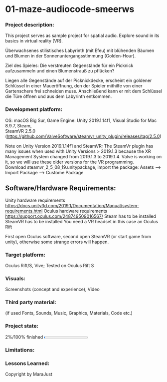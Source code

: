 # 01-maze-audiocode-smeerws

### Project description: 
This project serves as sample project for spatial audio. 
Explore sound in its basics in virtual reality (VR).

Überwachsenes stilistisches Labyrinth (mit Efeu) mit blühenden Bäumen und Blumenin der Sonnenuntergangsstimmung (Golden-Hour).
Ziel des Spieles: Die verstreuten Gegenstände für ein Picknick aufzusammeln undeinen Blumenstrauß zu pflücken?
Liegen alle Gegenstände auf der Picknickdecke, erscheint ein goldener Schlüssel ineiner Maueröffnung, den der Spieler mithilfe von einer Gartenschere frei schneidenmuss. Anschließend kann er mit dem Schlüssel die Türe öffnen und aus demLabyrinth entkommen.

### Development platform: 
OS: macOS Big Sur, Game Engine: Unity 2019.1.14f1, Visual Studio for Mac 8.9.7, Steam,  
SteamVR 2.5.0 (https://github.com/ValveSoftware/steamvr_unity_plugin/releases/tag/2.5.0)

Note on Unity Version 2019.1.14f1 and SteamVR: The SteamVr plugin has many issues when used with Unity Versions > 2019.1.3 because the XR Management System changed from 2019.1.3 to 2019.1.4. Valve is working on it, so we will use these older versions for the VR programming.  
Download steamvr_2_5_08_19.unitypackage, import the package: Assets --> Import Package --> Custome Package

## Software/Hardware Requirements: 
Unity hardware requirements https://docs.unity3d.com/2019.1/Documentation/Manual/system-requirements.html 
Oculus hardware requirements https://support.oculus.com/248749509016567/
Steam has to be installed
SteamVR has to be installed
You need a VR headset in this case an Oculus Rift

First open Oculus software, second open SteamVR (or start game from unity), otherwise some strange errors will happen. 


### Target platform: 
Oculus Rift/S, Vive; 
Tested on Oculus Rift S

### Visuals: 
Screenshots (concept and experience), Video

### Third party material: 
(if used Fonts, Sounds, Music, Graphics, Materials, Code etc.)

### Project state: 
2%/100% finished
<progress max="100" value="2"></progress>

### Limitations: 

### Lessons Learned: 

Copyright by MaraJust
